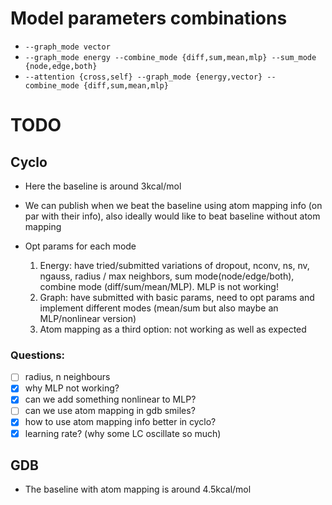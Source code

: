 # Model parameters combinations

- `--graph_mode vector`
- `--graph_mode energy --combine_mode {diff,sum,mean,mlp} --sum_mode {node,edge,both}`
- `--attention {cross,self} --graph_mode {energy,vector} --combine_mode {diff,sum,mean,mlp}`


# TODO

## Cyclo
- Here the baseline is around 3kcal/mol
- We can publish when we beat the baseline using atom mapping info (on par with their info), also ideally would like to beat baseline without atom mapping 

- Opt params for each mode
    1. Energy: have tried/submitted variations of dropout, nconv, ns, nv, ngauss, radius / max neighbors, sum mode(node/edge/both), combine mode (diff/sum/mean/MLP). MLP is not working!
   2. Graph: have submitted with basic params, need to opt params and implement different modes (mean/sum but also maybe an MLP/nonlinear version)
   3. Atom mapping as a third option: not working as well as expected

### Questions:
- [ ] radius, n neighbours
- [x] why MLP not working?
- [x] can we add something nonlinear to MLP? 
- [ ] can we use atom mapping in gdb smiles?
- [x] how to use atom mapping info better in cyclo?
- [x] learning rate? (why some LC oscillate so much)

## GDB
- The baseline with atom mapping is around 4.5kcal/mol

